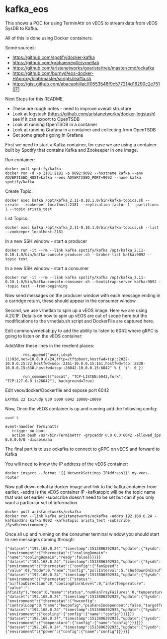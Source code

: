 # kafka_eos

This shows a POC for using TerminAttr on vEOS to stream data from vEOS SysDB to Kafka.

All of this is done using Docker containers.

Some sources:
 - https://github.com/spotify/docker-kafka
 - https://github.com/grahamneville/vrnetlab
 - https://github.com/aristanetworks/goarista/tree/master/cmd/ockafka
 - https://github.com/burnyd/eos-docker-HAproxy/blob/master/scripts/leaf1a.sh
 - https://gist.github.com/abacaphiliac/f0553548f9c577214d16290c2e751071

Next Steps for this README.
 - These are rough notes - need to improve overall structure
 - Look at logstash (https://github.com/aristanetworks/docker-logstash) see if it can export to OpenTSDB
 - Look at running OpenTSDB in a container
 - Look at running Grafana in a container and collecting from OpenTSDB
 - Get some graphs going in Grafana


First we need to start a Kafka container, for ease we are using a container built by Spotify that contains Kafka and Zookeeper in one image.


Run container:
```
docker pull spotify/kafka
docker run -d -p 2181:2181 -p 9092:9092 --hostname kafka --env ADVERTISED_HOST=kafka --env ADVERTISED_PORT=9092 --name kafka spotify/kafka
```

Create Topic:
```
docker exec kafka /opt/kafka_2.11-0.10.1.0/bin/kafka-topics.sh --create --zookeeper localhost:2181 --replication-factor 1 --partitions 1 --topic arista_test
```

List Topics:
```
docker exec kafka /opt/kafka_2.11-0.10.1.0/bin/kafka-topics.sh --list --zookeeper localhost:2181
```

In a new SSH window - start a producer
```
docker run -it --rm --link kafka spotify/kafka /opt/kafka_2.11-0.10.1.0/bin/kafka-console-producer.sh --broker-list kafka:9092 --topic test
```

In a new SSH window - start a consumer
```
docker run -it --rm --link kafka spotify/kafka /opt/kafka_2.11-0.10.1.0/bin/kafka-console-consumer.sh --bootstrap-server kafka:9092 --topic test --from-beginning
```

Now send messages on the producer window with each message ending in a carridge return, these should appear in the consumer window


Second, we use vrnetlab to spin up a vEOS image. Here we are using 4.20.1F. Details on how to spin up vEOS are out of scope here but the modifications to the vrnetlab.sh script and DockerFile are captured here.

Edit common/vrnetlab.py to add the ability to listen to 6042 where gRPC is going to listen on the vEOS container:

Add/Alter these lines in the revelent places:
```
        res.append("user,id=p%(i)02d,net=10.0.0.0/24,tftp=/tftpboot,hostfwd=tcp::2022-10.0.0.15:22,hostfwd=udp::2161-10.0.0.15:161,hostfwd=tcp::2830-10.0.0.15:830,hostfwd=tcp::26042-10.0.0.15:6042" % { 'i': 0 })
        
        run_command(["socat", "TCP-LISTEN:6042,fork", "TCP:127.0.0.1:26042"], background=True)       
```

Edit veos/docker/Dockerfile and expose port 6042

```
EXPOSE 22 161/udp 830 5000 6042 10000-10099
```


Now, Once the vEOS container is up and running add the following config:

```
conf t

event-handler Terminattr
   trigger on-boot
   action bash /usr/bin/TerminAttr -grpcaddr 0.0.0.0:6042 -allowed_ips 0.0.0.0/0 -disableaaa
```



The final part is to use ockafka to connect to gRPC on vEOS and forward to Kafka

You will need to know the IP address of the vEOS container:

```
docker inspect --format '{{.NetworkSettings.IPAddress}}' my-veos-router
```

Now pull down ockafka docker image and link to the kafka container from earlier.
-addrs is the vEOS container IP
-kafkatopic will be the topic name that was set earlier
-subscribe doesn't need to be set but can if you only want a particular set of information

```
docker pull aristanetworks/ockafka
docker run --link kafka aristanetworks/ockafka -addrs 192.168.0.24 -kafkaaddrs kafka:9092 -kafkatopic arista_test -subscribe /Sysdb/environment/
```

Once all up and running on the consumer terminal window you should start to see messages coming through:

```
{"dataset":"192.168.0.24","timestamp":1513806392934,"update":{"Sysdb":{"environment":{"thermostat":{"coolingDomain":{"name":"coolingDomain","ready":false}}}}}}
{"dataset":"192.168.0.24","timestamp":1513806392934,"update":{"Sysdb":{"environment":{"thermostat":{"config":{"fanSpeed":{"value":0},"mode":0,"name":"config","pollInterval":5,"shutdownOnInsufficientFans":true,"shutdownOnOverheat":true}}}}}}
{"dataset":"192.168.0.24","timestamp":1513806392934,"update":{"Sysdb":{"environment":{"thermostat":{"status":{"airflowDirection":0,"coolingAlarmLevel":0,"inletTemperature":{"value":"-Infinity"},"mode":0,"name":"status","numFanTrayFailures":0,"temperatureAlarmLevel":0}}}}}}
{"dataset":"192.168.0.24","timestamp":1513806392935,"update":{"Sysdb":{"environment":{"thermostat":{"hwconfig":{"controlLoop":0,"name":"hwconfig","psuFansIndependent":false,"targetTemperatureCorrectionEnabled":true,"thermalPolicy":0}}}}}}
{"dataset":"192.168.0.24","timestamp":1513806392935,"update":{"Sysdb":{"environment":{"cooling":{"config":{"name":"config"}}}}}}
{"dataset":"192.168.0.24","timestamp":1513806392935,"update":{"Sysdb":{"environment":{"temperature":{"config":{"name":"config"}}}}}}
{"dataset":"192.168.0.24","timestamp":1513806392935,"update":{"Sysdb":{"environment":{"power":{"config":{"name":"config"}}}}}}
```



